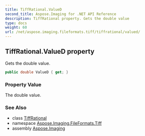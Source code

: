 ```yaml
---
title: TiffRational.ValueD
second_title: Aspose.Imaging for .NET API Reference
description: TiffRational property. Gets the double value
type: docs
weight: 60
url: /net/aspose.imaging.fileformats.tiff/tiffrational/valued/
---
```

## TiffRational.ValueD property

Gets the double value.

```csharp
public double ValueD { get; }
```

### Property Value

The double value.

### See Also

* class [TiffRational](../)
* namespace [Aspose.Imaging.FileFormats.Tiff](../../tiffrational/)
* assembly [Aspose.Imaging](../../../)


